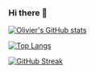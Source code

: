### Hi there 👋

<!-- [![Olivier's github stats](https://github-readme-stats.vercel.app/api?username=Olivier-Kango)](https://github.com/Olivier-Kango/github-readme-stats) -->
[![Olivier's GitHub stats](https://github-readme-stats.anuraghazra1.vercel.app/api?username=olivier-kango&count_private=true&include_all_commits=true&hide=contribs&show_icons=true)](https://github.com/olivier-kango)

[![Top Langs](https://github-readme-stats.vercel.app/api/top-langs/?username=Olivier-Kango)](https://github.com/Olivier-Kango/github-readme-stats)

[![GitHub Streak](https://github-readme-streak-stats.herokuapp.com/?user=Olivier-Kango)](https://git.io/streak-stats)

<!--
**olivier-kango/olivier-kango** is a ✨ _special_ ✨ repository because its `README.md` (this file) appears on your GitHub profile.

Here are some ideas to get you started:

- 🔭 I’m currently working on ...
- 🌱 I’m currently learning ...
- 👯 I’m looking to collaborate on ...
- 🤔 I’m looking for help with ...
- 💬 Ask me about ...
- 📫 How to reach me: ...
- 😄 Pronouns: ...
- ⚡ Fun fact: ...
-->
